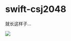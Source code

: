 # swift-csj2048

就长这样子...<br>

![](https://github.com/csjlengxiang/swift-csj2048/blob/master/2048.gif)<br>
